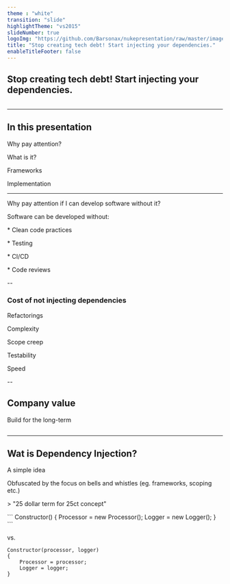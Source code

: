 ```yaml
---
theme : "white"
transition: "slide"
highlightTheme: "vs2015"
slideNumber: true
logoImg: "https://github.com/Barsonax/nukepresentation/raw/master/images/nukeIcon.png"
title: "Stop creating tech debt! Start injecting your dependencies."
enableTitleFooter: false
---
```


## Stop creating tech debt! Start injecting your dependencies.

<a>
    <img style="border: unset; box-shadow: unset" data-src="https://github.com/Barsonax/nukepresentation/raw/master/images/nukeIcon.png">
</a>

---

## In this presentation

<p class="fragment">Why pay attention?</p>
<p class="fragment">What is it?</p>
<p class="fragment">Frameworks</p>
<p class="fragment">Implementation</p>

---

Why pay attention if I can develop software without it?
<p class="fragment">Software can be developed without:</p>

<p class="fragment">*    Clean code practices</p>
<p class="fragment">*    Testing</p>
<p class="fragment">*    CI/CD</p>
<p class="fragment">*    Code reviews</p>

--

### Cost of not injecting dependencies

<p class="fragment">Refactorings</p>
<p class="fragment">Complexity</p>
<p class="fragment">Scope creep</p>
<p class="fragment">Testability</p>
<p class="fragment">Speed</p>

--

## Company value

Build for the long-term

<a>
    <img style="border: unset; box-shadow: unset" data-src="https://raw.githubusercontent.com/Barsonax/DependencyInjectionPresentation/main/images/Build_for_the_long_term.png">
</a>

---

## Wat is Dependency Injection?

A simple idea

Obfuscated by the focus on bells and whistles (eg. frameworks, scoping etc.)

<p class="fragment">
> "25 dollar term for 25ct concept"
</p>

<p class="fragment">
```
Constructor()
{
    Processor = new Processor();
    Logger = new Logger();
}
```

</p>

<p class="fragment">vs.</p>
<p class="fragment">

```
Constructor(processor, logger)
{
    Processor = processor;
    Logger = logger;
}
```
</p>


